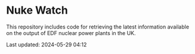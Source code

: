 # Nuke Watch

This repository includes code for retrieving the latest information available on the output of EDF nuclear power plants in the UK.

Last updated: 2024-05-29 04:12